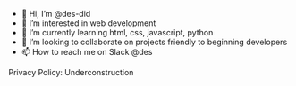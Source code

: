 - 👋 Hi, I’m @des-did
- 👀 I’m interested in web development
- 🌱 I’m currently learning html, css, javascript, python
- 💞️ I’m looking to collaborate on projects friendly to beginning developers
- 📫 How to reach me on Slack @des

<!---
des-did/des-did is a ✨ special ✨ repository because its `README.md` (this file) appears on your GitHub profile.
You can click the Preview link to take a look at your changes.
--->
Privacy Policy: Underconstruction

